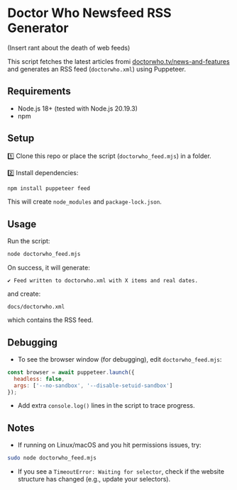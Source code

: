 # Doctor Who Newsfeed RSS Generator

(Insert rant about the death of web feeds)

This script fetches the latest articles fromi
[doctorwho.tv/news-and-features](https://www.doctorwho.tv/news-and-features)
and generates an RSS feed (`doctorwho.xml`) using Puppeteer.

## Requirements

- Node.js 18+ (tested with Node.js 20.19.3)
- npm

## Setup

1️⃣ Clone this repo or place the script (`doctorwho_feed.mjs`) in a folder.

2️⃣ Install dependencies:

```bash
npm install puppeteer feed
```

This will create `node_modules` and `package-lock.json`.

## Usage

Run the script:

```bash
node doctorwho_feed.mjs
```

On success, it will generate:

```
✔ Feed written to doctorwho.xml with X items and real dates.
```

and create:

```
docs/doctorwho.xml
```

which contains the RSS feed.

## Debugging

- To see the browser window (for debugging), edit `doctorwho_feed.mjs`:

```js
const browser = await puppeteer.launch({
  headless: false,
  args: ['--no-sandbox', '--disable-setuid-sandbox']
});
```

- Add extra `console.log()` lines in the script to trace progress.

## Notes

- If running on Linux/macOS and you hit permissions issues, try:

```bash
sudo node doctorwho_feed.mjs
```

- If you see a `TimeoutError: Waiting for selector`, check if the website structure has changed (e.g., update your selectors).
